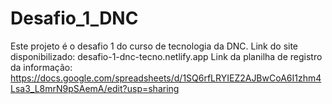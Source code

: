 # Desafio_1_DNC
Este projeto é o desafio 1 do curso de tecnologia da DNC.
Link do site disponibilizado: desafio-1-dnc-tecno.netlify.app
Link da planilha de registro da informação: https://docs.google.com/spreadsheets/d/1SQ6rfLRYIEZ2AJBwCoA6I1zhm4Lsa3_L8mrN9pSAemA/edit?usp=sharing
